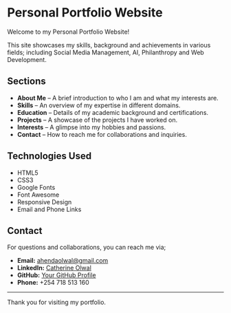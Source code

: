 # Personal Portfolio Website

Welcome to my Personal Portfolio Website! 

This site showcases my skills, background and achievements in various fields; including Social Media Management, AI, Philanthropy and Web Development.

## Sections
- **About Me** – A brief introduction to who I am and what my interests are.
- **Skills** – An overview of my expertise in different domains.
- **Education** – Details of my academic background and certifications.
- **Projects** – A showcase of the projects I have worked on.
- **Interests** – A glimpse into my hobbies and passions.
- **Contact** – How to reach me for collaborations and inquiries.

## Technologies Used
- HTML5
- CSS3
- Google Fonts
- Font Awesome
- Responsive Design
- Email and Phone Links

## Contact
For questions and collaborations, you can reach me via;
- **Email:** [ahendaolwal@gmail.com](mailto:ahendaolwal@gmail.com)
- **LinkedIn:** [Catherine Olwal](https://www.linkedin.com/in/catherine-olwal-3a621458)
- **GitHub:** [Your GitHub Profile](https://github.com/yourusername)
- **Phone:** +254 718 513 160

---
Thank you for visiting my portfolio.

